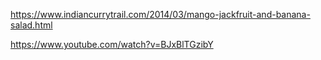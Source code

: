https://www.indiancurrytrail.com/2014/03/mango-jackfruit-and-banana-salad.html


https://www.youtube.com/watch?v=BJxBlTGzibY

